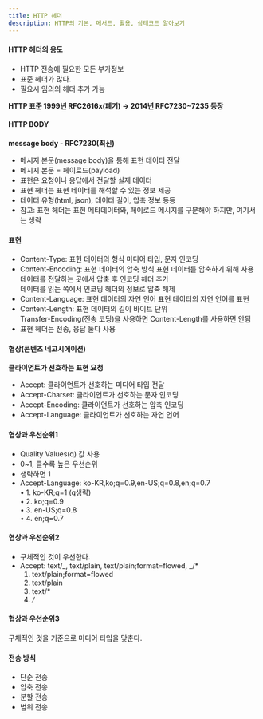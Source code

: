 ```yaml
---
title: HTTP 헤더
description: HTTP의 기본, 메서드, 활용, 상태코드 알아보기
---
```


#### HTTP 헤더의 용도

- HTTP 전송에 필요한 모든 부가정보
- 표준 헤더가 많다.
- 필요시 임의의 헤더 추가 가능

<b>HTTP 표준 1999년 RFC2616x(폐기) → 2014년 RFC7230~7235 등장</b>

#### HTTP BODY

<b>message body - RFC7230(최신)</b>

- 메시지 본문(message body)을 통해 표현 데이터 전달
- 메시지 본문 = 페이로드(payload)
- 표현은 요청이나 응답에서 전달할 실제 데이터
- 표현 헤더는 표현 데이터를 해석할 수 있는 정보 제공
- 데이터 유형(html, json), 데이터 길이, 압축 정보 등등
- 참고: 표현 헤더는 표현 메타데이터와, 페이로드 메시지를 구분해야 하지만, 여기서는 생략

#### 표현

- Content-Type: 표현 데이터의 형식
  미디어 타입, 문자 인코딩
- Content-Encoding: 표현 데이터의 압축 방식
  표현 데이터를 압축하기 위해 사용  
  데이터를 전달하는 곳에서 압축 후 인코딩 헤더 추가  
  데이터를 읽는 쪽에서 인코딩 헤더의 정보로 압축 해제
- Content-Language: 표현 데이터의 자연 언어
  표현 데이터의 자연 언어를 표현
- Content-Length: 표현 데이터의 길이
  바이트 단위  
  Transfer-Encoding(전송 코딩)을 사용하면 Content-Length를 사용하면 안됨
- 표현 헤더는 전송, 응답 둘다 사용

#### 협상(콘텐츠 네고시에이션)

<b>클라이언트가 선호하는 표현 요청</b>

- Accept: 클라이언트가 선호하는 미디어 타입 전달
- Accept-Charset: 클라이언트가 선호하는 문자 인코딩
- Accept-Encoding: 클라이언트가 선호하는 압축 인코딩
- Accept-Language: 클라이언트가 선호하는 자연 언어

#### 협상과 우선순위1

- Quality Values(q) 값 사용
- 0~1, 클수록 높은 우선순위
- 생략하면 1
- Accept-Language: ko-KR,ko;q=0.9,en-US;q=0.8,en;q=0.7  
  • 1. ko-KR;q=1 (q생략)  
  • 2. ko;q=0.9  
  • 3. en-US;q=0.8  
  • 4. en;q=0.7

#### 협상과 우선순위2

- 구체적인 것이 우선한다.
- Accept: text/_, text/plain, text/plain;format=flowed, _/\*
  1. text/plain;format=flowed
  2. text/plain
  3. text/\*
  4. _/_

#### 협상과 우선순위3

구체적인 것을 기준으로 미디어 타입을 맞춘다.

#### 전송 방식

- 단순 전송
- 압축 전송
- 분할 전송
- 범위 전송
